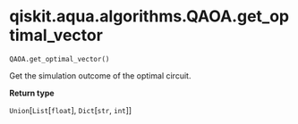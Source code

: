 # qiskit.aqua.algorithms.QAOA.get\_optimal\_vector

`QAOA.get_optimal_vector()`

Get the simulation outcome of the optimal circuit.

**Return type**

`Union`\[`List`\[`float`], `Dict`\[`str`, `int`]]
